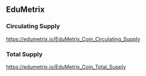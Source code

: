 ## EduMetrix

### Circulating Supply
https://edumetrix.io/EduMetrix_Coin_Circulating_Supply

### Total Supply
https://edumetrix.io/EduMetrix_Coin_Total_Supply
